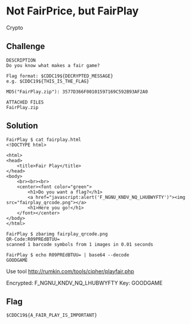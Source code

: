 # Not FairPrice, but FairPlay
Crypto

## Challenge 

	DESCRIPTION
	Do you know what makes a fair game?

	Flag format: $CDDC19${DECRYPTED_MESSAGE}
	e.g. $CDDC19${THIS_IS_THE_FLAG}

	MD5("FairPlay.zip"): 3577D366F00101597169C592B93AF2A0

	ATTACHED FILES
	FairPlay.zip

## Solution

	FairPlay $ cat fairplay.html
	<!DOCTYPE html>

	<html>
	<head>
		<title>Fair Play</title>
	</head>
	<body>
		<br><br><br>
		<center><font color="green">
			<h1>Do you want a flag?</h1>
			<a href="javascript:alert('F_NGNU_KNDV_NQ_LHUBWYFTY')"><img src="fairplay_qrcode.png"></a>
			<h1>Here you go!</h1>
		</font></center>
	</body>
	</html>

	FairPlay $ zbarimg fairplay_qrcode.png 
	QR-Code:R09PREdBTUU=
	scanned 1 barcode symbols from 1 images in 0.01 seconds

	FairPlay $ echo R09PREdBTUU= | base64 --decode
	GOODGAME

Use tool http://rumkin.com/tools/cipher/playfair.php

Encrypted: F_NGNU_KNDV_NQ_LHUBWYFTY
Key: GOODGAME

## Flag

	$CDDC19${A_FAIR_PLAY_IS_IMPORTANT}
